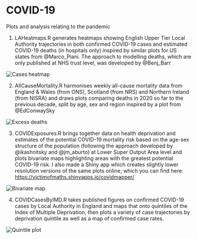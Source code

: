 # COVID-19
Plots and analysis relating to the pandemic

1) LAHeatmaps.R generates heatmaps showing English Upper Tier Local Authority trajectories in both confirmed COVID-19 cases and estimated COVID-19 deaths (in hospitals only) inspired by similar plots for US states from @Marco_Piani. The approach to modelling deaths, which are only published at NHS trust level, was developed by @Benj_Barr

![Cases heatmap](https://github.com/VictimOfMaths/COVID-19/blob/master/COVIDLACasesHeatmap.png)

2) AllCauseMortality.R harmonises weekly all-cause mortality data from England & Wales (from ONS), Scotland (from NRS) and Northern Ireland (from NISRA) and draws plots comparing deaths in 2020 so far to the previous decade, split by age, sex and region inspired by a plot from @EdConwaySky

![Excess deaths](https://github.com/VictimOfMaths/COVID-19/blob/master/ONSWeeklyDeathsxAge.png)

3) COVIDExposures.R brings together data on health deprivation and estimates of the potential COVID-19 mortality risk based on the age-sex structure of the population (following the approach developed by @ikashnitsky and @jm_aburto) at Lower Super Output Area level and plots bivariate maps highlighting areas with the greatest potential COVID-19 risk. I also made a Shiny app which creates slightly lower resolution versions of the same plots online, which you can find here: https://victimofmaths.shinyapps.io/covidmapper/

![Bivariate map](https://github.com/VictimOfMaths/COVID-19/blob/master/COVIDBivariateLondon.png)

4) COVIDCasesByIMD.R takes published figures on confirmed COVID-19 cases by Local Authority in England and maps that onto quintiles of the Index of Multiple Deprivation, then plots a variety of case trajectories by deprivation quintile as well as a map of confirmed case rates.

![Quintile plot](https://github.com/VictimOfMaths/COVID-19/blob/master/COVIDQuintilesLonRate.png)
